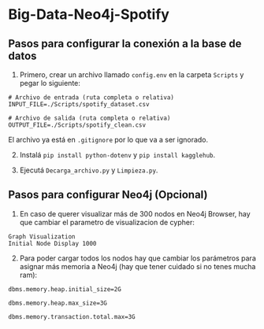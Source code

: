 # Big-Data-Neo4j-Spotify

## Pasos para configurar la conexión a la base de datos

1. Primero, crear un archivo llamado `config.env` en la carpeta `Scripts` y pegar lo siguiente:

```
# Archivo de entrada (ruta completa o relativa)
INPUT_FILE=./Scripts/spotify_dataset.csv

# Archivo de salida (ruta completa o relativa)
OUTPUT_FILE=./Scripts/spotify_clean.csv
```

El archivo ya está en `.gitignore` por lo que va a ser ignorado.

2. Instalá `pip install python-dotenv` y `pip install kagglehub`.

3. Ejecutá `Decarga_archivo.py` y `Limpieza.py`.

## Pasos para configurar Neo4j (Opcional)

1. En caso de querer visualizar más de 300 nodos en Neo4j Browser, hay que cambiar el parametro de visualizacion de cypher:
```
Graph Visualization
Initial Node Display 1000
```

2. Para poder cargar todos los nodos hay que cambiar los parámetros para asignar más memoria a Neo4j (hay que tener cuidado si no tenes mucha ram):

```
dbms.memory.heap.initial_size=2G

dbms.memory.heap.max_size=3G

dbms.memory.transaction.total.max=3G
```
